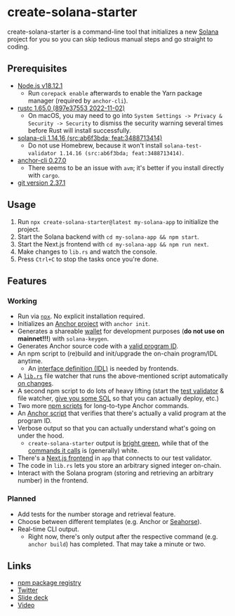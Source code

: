 # create-solana-starter

create-solana-starter is a command-line tool that initializes a new [Solana](https://solana.com) project for you so you can skip tedious manual steps and go straight to coding.

## Prerequisites

- [Node.js v18.12.1](https://nodejs.org/)
  - Run `corepack enable` afterwards to enable the Yarn package manager (required by `anchor-cli`).
- [rustc 1.65.0 (897e37553 2022-11-02)](https://www.rust-lang.org/tools/install)
  - On macOS, you may need to go into `System Settings -> Privacy & Security -> Security` to dismiss the security warning several times before Rust will install successfully.
- [solana-cli 1.14.16 (src:ab6f3bda; feat:3488713414)](https://docs.solana.com/cli/install-solana-cli-tools#use-solanas-install-tool)
  - Do not use Homebrew, because it won't install `solana-test-validator 1.14.16 (src:ab6f3bda; feat:3488713414)`.
- [anchor-cli 0.27.0](https://www.anchor-lang.com/docs/installation#build-from-source-for-other-operating-systems-without-avm)
  - There seems to be an issue with `avm`; it's better if you install directly with `cargo`.
- [git version 2.37.1](https://git-scm.com/downloads)

## Usage

1. Run `npx create-solana-starter@latest my-solana-app` to initialize the project.
2. Start the Solana backend with `cd my-solana-app && npm start`.
3. Start the Next.js frontend with `cd my-solana-app && npm run next`.
4. Make changes to `lib.rs` and watch the console.
5. Press `Ctrl+C` to stop the tasks once you're done.

## Features

### Working

- Run via [`npx`](https://docs.npmjs.com/cli/v9/commands/npx). No explicit installation required.
- Initializes an [Anchor project](https://www.anchor-lang.com/docs/hello-world) with `anchor init`.
- Generates a shareable [wallet](https://docs.solana.com/getstarted/local#create-a-file-system-wallet) for development purposes (**do not use on mainnet!!!**) with `solana-keygen`.
- Generates Anchor source code with a [valid program ID](https://www.anchor-lang.com/docs/high-level-overview).
- An npm script to (re)build and init/upgrade the on-chain program/IDL anytime.
  - An [interface definition (IDL)](https://www.anchor-lang.com/docs/cli#idl) is needed by frontends.
- A [`lib.rs`](https://docs.solana.com/getstarted/rust#create-your-first-solana-program) file watcher that runs the above-mentioned script automatically [on changes](https://nodejs.org/dist/latest-v18.x/docs/api/fs.html#fswatchfilename-options-listener).
- A second npm script to do lots of heavy lifting (start the [test validator](https://docs.solana.com/developing/test-validator) & file watcher, [give you some SOL](https://docs.solana.com/getstarted/local#airdrop-sol-tokens-to-your-wallet) so that you can actually deploy, etc.)
- Two more [npm scripts](https://docs.npmjs.com/cli/v9/using-npm/scripts) for long-to-type Anchor commands.
- An [Anchor script](https://www.anchor-lang.com/docs/manifest#scripts-required-for-testing) that verifies that there's actually a valid program at the program ID.
- Verbose output so that you can actually understand what's going on under the hood.
  - `create-solana-starter` output is [bright green](https://github.com/chalk/chalk#readme), while that of the [commands it calls](https://nodejs.org/dist/latest-v18.x/docs/api/child_process.html#child_processexecsynccommand-options) is (generally) white.
- There's a [Next.js frontend](https://github.com/ilovehackathons/dapp-scaffold-localhost) in `app` that connects to our test validator.
- The code in `lib.rs` lets you store an arbitrary signed integer on-chain.
- Interact with the Solana program (storing and retrieving an arbitrary number) in the frontend.

### Planned

- Add tests for the number storage and retrieval feature.
- Choose between different templates (e.g. Anchor or [Seahorse](https://seahorse-lang.org)).
- Real-time CLI output.
  - Right now, there's only output after the respective command (e.g. `anchor build`) has completed. That may take a minute or two.

## Links

- [npm package registry](https://www.npmjs.com/package/create-solana-starter)
- [Twitter](https://twitter.com/createsolana)
- [Slide deck](https://pitch.com/public/7a885e05-eea7-4755-93c9-f7c77d132a97)
- [Video](https://www.loom.com/share/7f01f482ff7349ee98747f0360eec798)
